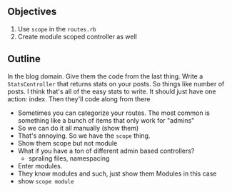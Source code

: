 ## Objectives

1. Use `scope` in the `routes.rb`
2. Create module scoped controller as well

## Outline

In the blog domain. Give them the code from the last thing. Write a `StatsController` that returns stats on your posts. So things like number of posts. I think that's all of the easy stats to write. It should just have one action: index. Then they'll code along from there

  * Sometimes you can categorize your routes. The most common is something like a bunch of items that only work for "admins"
  * So we can do it all manually (show them)
  * That's annoying. So we have the `scope` thing.
  * Show them scope but not module
  * What if you have a ton of different admin based controllers? 
    * spraling files, namespacing
  * Enter modules.
  * They know modules and such, just show them Modules in this case
  * show `scope module`
